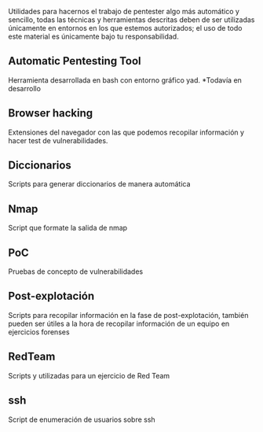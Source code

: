 Utilidades para hacernos el trabajo de pentester algo más automático y sencillo, todas las técnicas y herramientas descritas deben de ser utilizadas únicamente en entornos en los que estemos autorizados; el uso de todo este material es únicamente bajo tu responsabilidad.

## Automatic Pentesting Tool

Herramienta desarrollada en bash con entorno gráfico yad.
*Todavía en desarrollo

## Browser hacking

Extensiones del navegador con las que podemos recopilar información y hacer test de vulnerabilidades.

## Diccionarios

Scripts para generar diccionarios de manera automática

## Nmap

Script que formate la salida de nmap

## PoC

Pruebas de concepto de vulnerabilidades

## Post-explotación

Scripts para recopilar información en la fase de post-explotación, también pueden ser útiles a la hora de recopilar información de un equipo en ejercicios forenses

## RedTeam

Scripts y utilizadas para un ejercicio de Red Team

## ssh

Script de enumeración de usuarios sobre ssh
